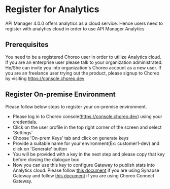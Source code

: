 # Register for Analytics

API Manager 4.0.0 offers analytics as a cloud service. Hence users need to register with analytics cloud in order to
 use API Manager Analytics
 
## Prerequisites
You need to be a registered Choreo user in order to utilize Analytics cloud. If you are an enterprise user please
 talk to your organization administrated. He/She can invite you into organization's Choreo account as a new user.
 If you are an freelance user trying out the product, please signup to Choreo by visiting https://console.choreo.dev
 
## Register On-premise Environment
Please follow below steps to register your on-premise environment.

- Please log in to Choreo console(https://console.choreo.dev) using your credentials.
- Click on the user profile in the top right corner of the screen and select 'Settings'
- Choose 'On-prem Keys' tab and click on generate keys
- Provide a suitable name for your environment(Ex: customer1-dev) and click on 'Generate' button
- You will be provided with a key in the next step and please copy that key before closing the dialogue box
- Now you can use this key to configure Gateway to publish stats into Analytics cloud. Please follow [this
 document]({{base_path}}/observe/api-manager-analytics/configure-analytics/configure-synapse-gateway) if you are using
  Synapse Gateway and follow 
  [this document]({{base_path}}/observe/api-manager-analytics/configure-analytics/configure-microgateway) 
  if you are using Choreo Connect Gateway.